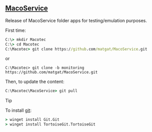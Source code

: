## [MacoService](https://github.com/matgat/MacoService.git)

Release of MacoService folder apps for testing/emulation purposes.

First time:

```bat
C:\> mkdir Macotec
C:\> cd Macotec
C:\Macotec> git clone https://github.com/matgat/MacoService.git
```

or

```
C:\Macotec> git clone -b monitoring https://github.com/matgat/MacoService.git
```

Then, to update the content:

```bat
C:\Macotec\MacoService> git pull
```

> [!TIP]
> To install [git](https://git-scm.com):
>
> ```bat
> > winget install Git.Git
> > winget install TortoiseGit.TortoiseGit
> ```
>